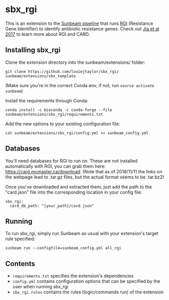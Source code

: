 #  sbx_rgi

This is an extension to the [Sunbeam pipeline](https://github.com/sunbeam-labs/sunbeam) that runs [RGI](https://card.mcmaster.ca/analyze/rgi) (Resistance Gene Identifier) to identify antibiotic resistance genes. Check out [Jia et al 2017](http://www.ncbi.nlm.nih.gov/pubmed/27789705) to learn more about RGI and CARD.

## Installing sbx_rgi

Clone the extension directory into the sunbeam/extensions/ folder:

    git clone https://github.com/louiejtaylor/sbx_rgi/ sunbeam/extensions/sbx_template

(Make sure you're in the correct Conda env, if not, run `source activate sunbeam`)

Install the requirements through Conda:

    conda install -c bioconda -c conda-forge --file sunbeam/extensions/sbx_rgi/requirements.txt

Add the new options to your existing configuration file: 

    cat sunbeam/extensions/sbx_rgi/config.yml >> sunbeam_config.yml

## Databases

You'll need databases for RGI to run on. These are not installed automatically with RGI, you can grab them
here: https://card.mcmaster.ca/download. (Note that as of 2018/11/11 the links on the webpage lead to .tar.gz files, but the actual format seems to be .tar.bz2)

Once you've downloaded and extracted them, just add the path to the "card.json" file into the corresponding location in your config file:

    sbx_rgi:
      card_db_path: "[your_path]/card.json"

## Running

To run sbx_rgi, simply run Sunbeam as usual with your extension's target rule specified:

    sunbeam run --configfile=sunbeam_config.yml all_rgi

## Contents

 - `requirements.txt` specifies the extension's dependencies
 - `config.yml` contains configuration options that can be specified by the user when running sbx_rgi
 - `sbx_rgi.rules` contains the rules (logic/commands run) of the extension

